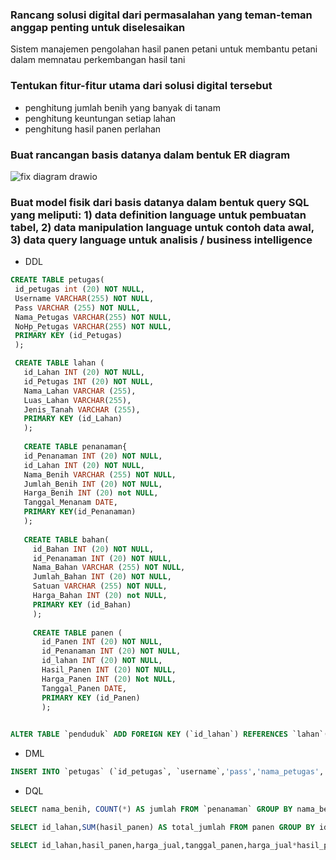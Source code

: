 ### Rancang solusi digital dari permasalahan yang teman-teman anggap penting untuk diselesaikan
Sistem manajemen pengolahan hasil panen petani untuk membantu petani dalam memnatau perkembangan hasil tani

### Tentukan fitur-fitur utama dari solusi digital tersebut 
- penghitung jumlah benih yang banyak di tanam
- penghitung keuntungan setiap lahan
- penghitung hasil panen perlahan

### Buat rancangan basis datanya dalam bentuk ER diagram
![fix diagram drawio](https://user-images.githubusercontent.com/100655814/176571409-dc250379-7611-445d-8c03-781616123b02.png)

### Buat model fisik dari basis datanya dalam bentuk query SQL yang meliputi: 1) data definition language untuk pembuatan tabel, 2) data manipulation language untuk contoh data awal, 3) data query language untuk analisis / business intelligence
- DDL

```sql
CREATE TABLE petugas(
 id_petugas int (20) NOT NULL,
 Username VARCHAR(255) NOT NULL,
 Pass VARCHAR (255) NOT NULL,
 Nama_Petugas VARCHAR(255) NOT NULL,
 NoHp_Petugas VARCHAR(255) NOT NULL,
 PRIMARY KEY (id_Petugas)
 );

 CREATE TABLE lahan (
   id_Lahan INT (20) NOT NULL,
   id_Petugas INT (20) NOT NULL,
   Nama_Lahan VARCHAR (255),
   Luas_Lahan VARCHAR(255),
   Jenis_Tanah VARCHAR (255),
   PRIMARY KEY (id_Lahan)
   );
   
   CREATE TABLE penanaman{
   id_Penanaman INT (20) NOT NULL,
   id_Lahan INT (20) NOT NULL,
   Nama_Benih VARCHAR (255) NOT NULL,
   Jumlah_Benih INT (20) NOT NULL,
   Harga_Benih INT (20) not NULL,
   Tanggal_Menanam DATE,
   PRIMARY KEY(id_Penanaman)
   );
   
   CREATE TABLE bahan(
     id_Bahan INT (20) NOT NULL,
     id_Penanaman INT (20) NOT NULL,
     Nama_Bahan VARCHAR (255) NOT NULL,
     Jumlah_Bahan INT (20) NOT NULL,
     Satuan VARCHAR (255) NOT NULL,
     Harga_Bahan INT (20) not NULL,
     PRIMARY KEY (id_Bahan)
     );
     
     CREATE TABLE panen (
       id_Panen INT (20) NOT NULL,
       id_Penanaman INT (20) NOT NULL,
       id_lahan INT (20) NOT NULL,
       Hasil_Panen INT (20) NOT NULL,
       Harga_Panen INT (20) Not NULL,
       Tanggal_Panen DATE,
       PRIMARY KEY (id_Panen)
       );
       
   ```
  ```sql
ALTER TABLE `penduduk` ADD FOREIGN KEY (`id_lahan`) REFERENCES `lahan`(`id_lahan`) ON DELETE RESTRICT ON UPDATE RESTRICT;
  ```
- DML 

```sql
INSERT INTO `petugas` (`id_petugas`, `username`,'pass','nama_petugas','noHp_petugas') VALUES ('', 'petugas1','1234','ronaldo','08876433315'), ('', 'petugas2','12346','messi','08876433316'), ('', 'petugas3','12345','ronaldo','08876433313')
```
- DQL

```sql
SELECT nama_benih, COUNT(*) AS jumlah FROM `penanaman` GROUP BY nama_benih 
  ```
  ```sql
SELECT id_lahan,SUM(hasil_panen) AS total_jumlah FROM panen GROUP BY id_lahan
  ```
  ```sql
SELECT id_lahan,hasil_panen,harga_jual,tanggal_panen,harga_jual*hasil_panen AS total FROM panen WHERE id_lahan = '$id_lahan' GROUP BY total
  ```
